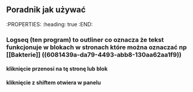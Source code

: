 ## Poradnik jak używać
:PROPERTIES:
:heading: true
:END:
### Logseq (ten program) to outliner co oznacza że tekst funkcjonuje w blokach w stronach które można oznaczać np [[Bakterie]] ((6081439a-da79-4493-abb8-130aa62aa1f9))
#### **kliknięcie** przenosi na tę stronę lub blok
#### **kliknięcie z shiftem** otwiera w panelu
